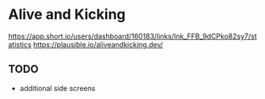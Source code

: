 # Alive and Kicking

https://app.short.io/users/dashboard/160183/links/lnk_FFB_9dCPko82sy7/statistics
https://plausible.io/aliveandkicking.dev/

## TODO

- additional side screens
